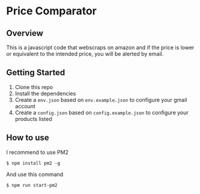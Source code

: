 # Price Comparator

## Overview

This is a javascript code that webscraps on amazon and if the price is lower or equivalent to the intended price, you will be alerted by email.

## Getting Started

1. Clone this repo
2. Install the dependencies
3. Create a `env.json` based on `env.example.json` to configure your gmail account
4. Create a `config.json` based on `config.example.json` to configure your products listed

## How to use

I recommend to use PM2

`$ npm install pm2 -g`

And use this command

`$ npm run start-pm2`
